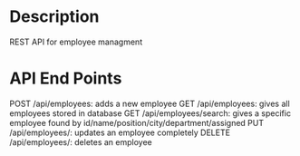 # Description
REST API for employee managment

# API End Points
POST /api/employees: adds a new employee
GET /api/employees: gives all employees stored in database
GET /api/employees/search: gives a specific employee found by id/name/position/city/department/assigned
PUT /api/employees/<id>: updates an employee completely
DELETE /api/employees/<id>: deletes an employee